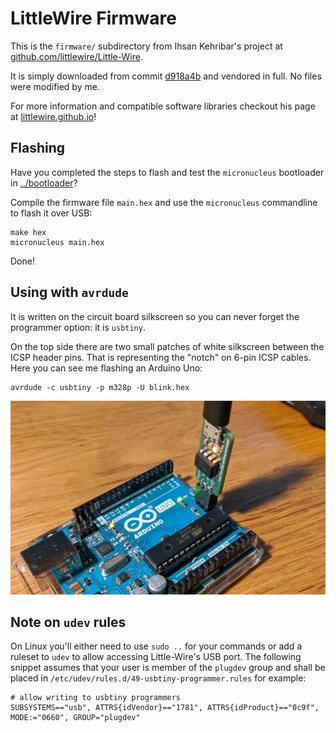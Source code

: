 # LittleWire Firmware

This is the `firmware/` subdirectory from Ihsan Kehribar's project at
[github.com/littlewire/Little-Wire](https://github.com/littlewire/Little-Wire).

It is simply downloaded from commit [d918a4b](https://github.com/littlewire/Little-Wire/commit/d918a4ba1ccae27ef02997fd5512054f45110619)
and vendored in full. No files were modified by me.

For more information and compatible software libraries checkout his page
at [littlewire.github.io](https://littlewire.github.io/)!

## Flashing

Have you completed the steps to flash and test the `micronucleus` bootloader
in [../bootloader](../bootloader/README.md)?

Compile the firmware file `main.hex` and use the `micronucleus` commandline
to flash it over USB:

    make hex
    micronucleus main.hex

Done!

## Using with `avrdude`

It is written on the circuit board silkscreen so you can never forget the
programmer option: it is `usbtiny`.

On the top side there are two small patches of white silkscreen between the
ICSP header pins. That is representing the "notch" on 6-pin ICSP cables. Here
you can see me flashing an Arduino Uno:

    avrdude -c usbtiny -p m328p -U blink.hex

![](../pictures/programmer.jpg)

## Note on `udev` rules

On Linux you'll either need to use `sudo ..` for your commands or add a
ruleset to `udev` to allow accessing Little-Wire's USB port. The following
snippet assumes that your user is member of the `plugdev` group and shall be
placed in `/etc/udev/rules.d/49-usbtiny-programmer.rules` for example:

    # allow writing to usbtiny programmers
    SUBSYSTEMS=="usb", ATTRS{idVendor}=="1781", ATTRS{idProduct}=="0c9f", MODE:="0660", GROUP="plugdev"
